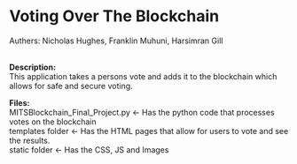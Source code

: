 <h1>Voting Over The Blockchain</h1>
Authers: Nicholas Hughes, Franklin Muhuni, Harsimran Gill<br><br>

<b>Description:</b><br>
This application takes a persons vote and adds it to the blockchain which allows for safe and secure voting.<br>

<b>Files:</b><br>
MITSBlockchain_Final_Project.py <- Has the python code that processes votes on the blockchain<br>
templates folder <- Has the HTML pages that allow for users to vote and see the results.<br>
static folder <- Has the CSS, JS and Images<br>
